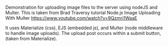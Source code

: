 Demonstration for uploading image files to the server using nodeJS and Multer.
This is taken from Brad Traversy tutorial Node.js Image Uploading With Multer
https://www.youtube.com/watch?v=9Qzmri1WaaE

It uses Materialize (css), EJS (embedded js), and Multer (node middleware to handle image uploads).
The upload post occurs within a submit button, (taken from Materialize).





